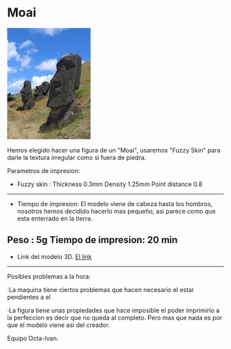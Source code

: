 # Moai

![Moai](image.png)

Hemos elegido hacer una figura de un "Moai", usaremos "Fuzzy Skin" para darle la textura irregular como si fuera de piedra.

Parametros de impresion:

- Fuzzy skin : 
Thickness 0.3mm
Density 1.25mm
Point distance 0.8
------------------------------------------------------------
- Tiempo de impresion:
El modelo viene de cabeza hasta los hombros, nosotros hemos decidido hacerlo mas pequeño, asi parece como que esta enterrado en la tierra.

Peso : 5g
Tiempo de impresion: 20 min
------------------------------------------------------------
- Link del modelo 3D.
[El link](https://www.thingiverse.com/thing:149271)

------------------------------------------------------
Posibles problemas a la hora:

·La maquina tiene ciertos problemas que hacen necesario el estar pendientes a el

·La figura tiene unas propiedades que hace imposible el poder imprimirlo a la perfeccion es decir que no queda al completo. Pero mas que nada es por que el modelo viene asi del creador.

Equipo Octa-Ivan.